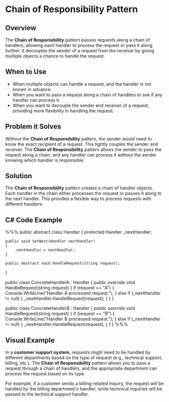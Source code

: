 # Chain of Responsibility Pattern

## Overview

The **Chain of Responsibility** pattern passes requests along a chain of handlers, allowing each handler to process the request or pass it along further. It decouples the sender of a request from the receiver by giving multiple objects a chance to handle the request.

## When to Use

- When multiple objects can handle a request, and the handler is not known in advance.
- When you want to pass a request along a chain of handlers to see if any handler can process it.
- When you want to decouple the sender and receiver of a request, providing more flexibility in handling the request.

## Problem it Solves

Without the **Chain of Responsibility** pattern, the sender would need to know the exact recipient of a request. This tightly couples the sender and receiver. The **Chain of Responsibility** pattern allows the sender to pass the request along a chain, and any handler can process it without the sender knowing which handler is responsible.

## Solution

The **Chain of Responsibility** pattern creates a chain of handler objects. Each handler in the chain either processes the request or passes it along to the next handler. This provides a flexible way to process requests with different handlers.

## C# Code Example

%%%
public abstract class Handler
{
    protected Handler _nextHandler;

    public void SetNext(Handler nextHandler)
    {
        _nextHandler = nextHandler;
    }

    public abstract void HandleRequest(string request);
}

public class ConcreteHandlerA : Handler
{
    public override void HandleRequest(string request)
    {
        if (request == "A")
        {
            Console.WriteLine("Handler A processed request.");
        }
        else if (_nextHandler != null)
        {
            _nextHandler.HandleRequest(request);
        }
    }
}

public class ConcreteHandlerB : Handler
{
    public override void HandleRequest(string request)
    {
        if (request == "B")
        {
            Console.WriteLine("Handler B processed request.");
        }
        else if (_nextHandler != null)
        {
            _nextHandler.HandleRequest(request);
        }
    }
}
%%%

## Visual Example

In a **customer support system**, requests might need to be handled by different departments based on the type of request (e.g., technical support, billing, etc.). The **Chain of Responsibility** pattern allows you to pass a request through a chain of handlers, and the appropriate department can process the request based on its type.

For example, if a customer sends a billing-related inquiry, the request will be handled by the billing department's handler, while technical inquiries will be passed to the technical support handler.
